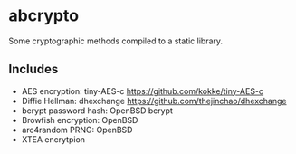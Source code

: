 # abcrypto

Some cryptographic methods compiled to a static library.

## Includes

* AES encryption: tiny-AES-c https://github.com/kokke/tiny-AES-c
* Diffie Hellman: dhexchange https://github.com/thejinchao/dhexchange
* bcrypt password hash: OpenBSD bcrypt
* Browfish encryption: OpenBSD
* arc4random PRNG: OpenBSD
* XTEA encrytpion

